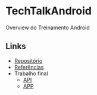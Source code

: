 # TechTalkAndroid

Overview do Treinamento Android

## Links

- [Repositório](https://github.com/CWISoftware/treinamento-android)
- [Referências](https://gist.github.com/bernardobrezende/1fcc78b16d60e3a36365fc49ac33e30c)
- Trabalho final
    - [API](https://github.com/dagneserodrigo/moses-api)
    - [APP](https://github.com/dagneserodrigo/moses)